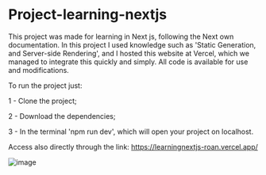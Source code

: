 # Project-learning-nextjs

This project was made for learning in Next js, following the Next own documentation.
In this project I used knowledge such as 'Static Generation, and Server-side Rendering', and I hosted this website at Vercel, which we managed to integrate this quickly and simply.
All code is available for use and modifications.

To run the project just:

1 - Clone the project;

2 - Download the dependencies;

3 - In the terminal 'npm run dev', which will open your project on localhost.

Access also directly through the link: https://learningnextjs-roan.vercel.app/

![image](https://user-images.githubusercontent.com/51060912/112182745-52041f80-8bdc-11eb-9efc-55b248f66034.png)
